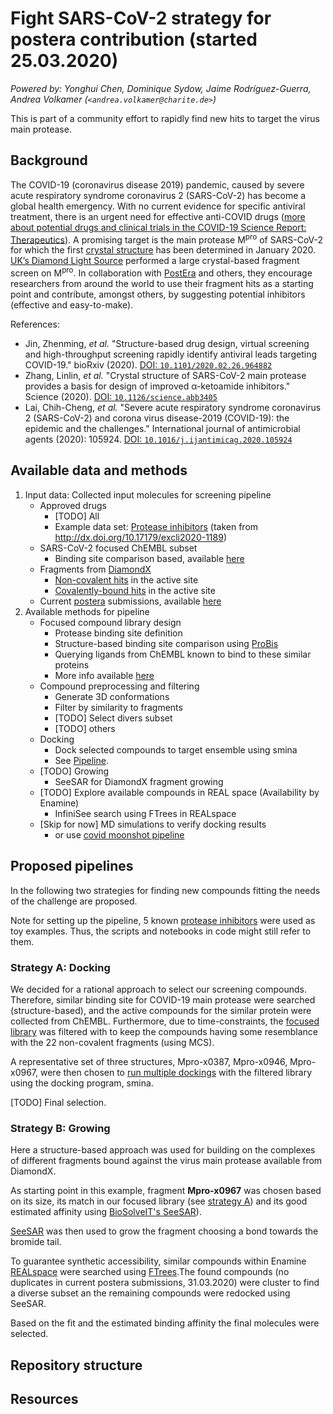 # Fight SARS-CoV-2 strategy for postera contribution (started 25.03.2020)

_Powered by: Yonghui Chen, Dominique Sydow, Jaime Rodríguez-Guerra, Andrea Volkamer (`<andrea.volkamer@charite.de>`)_

This is part of a community effort to rapidly find new hits to target the virus main protease.

## Background
The COVID-19 (coronavirus disease 2019) pandemic, caused by severe acute respiratory syndrome coronavirus 2 (SARS-CoV-2) has become a global health emergency. With no current evidence for specific antiviral treatment, there is an urgent need for effective anti-COVID drugs ([more about potential drugs and clinical trials in the COVID-19 Science Report: Therapeutics](https://sph.nus.edu.sg/wp-content/uploads/2020/03/COVID-19-Science-Report-Therapeutics-30-Mar.pdf)). A promising target is the main protease M<sup>pro</sup> of SARS-CoV-2 for which the first [crystal structure](http://www.rcsb.org/structure/6LU7) has been determined in January 2020.  
[UK’s Diamond Light Source](https://www.diamond.ac.uk/covid-19/for-scientists/Main-protease-structure-and-XChem/Downloads.html) performed a large crystal-based fragment screen on M<sup>pro</sup>. In collaboration with [PostEra](https://covid.postera.ai/covid) and others, they encourage researchers from around the world to use their fragment hits as a starting point and contribute, amongst others, by suggesting potential inhibitors (effective and easy-to-make). 

References:

* Jin, Zhenming, _et al._ "Structure-based drug design, virtual screening and high-throughput screening rapidly identify antiviral leads targeting COVID-19." bioRxiv (2020). [DOI: `10.1101/2020.02.26.964882`](https://www.biorxiv.org/content/10.1101/2020.02.26.964882v1)
* Zhang, Linlin, _et al._ "Crystal structure of SARS-CoV-2 main protease provides a basis for design of improved α-ketoamide inhibitors." Science (2020). [DOI: `10.1126/science.abb3405`](https://science.sciencemag.org/content/early/2020/03/20/science.abb3405)
* Lai, Chih-Cheng, _et al._ "Severe acute respiratory syndrome coronavirus 2 (SARS-CoV-2) and corona virus disease-2019 (COVID-19): the epidemic and the challenges." International journal of antimicrobial agents (2020): 105924. [DOI: `10.1016/j.ijantimicag.2020.105924`](https://www.sciencedirect.com/science/article/pii/S0924857920300674?via%3Dihub)


## Available data and methods
<!-- AV: Clear when done. -->
<!-- JRG: Summarize in # Resources -->

1. Input data: Collected input molecules for screening pipeline
    * Approved drugs
        * [TODO] All
        * Example data set: [Protease inhibitors](https://github.com/volkamerlab/covid19-SBapproach/blob/master/data/proteaseFDAdrugs.csv) (taken from http://dx.doi.org/10.17179/excli2020-1189)
    * SARS-CoV-2 focused ChEMBL subset
        * Binding site comparison based, available [here](https://github.com/volkamerlab/covid19-SBapproach/tree/master/data/focused_library_similar_proteins)
    * Fragments from [DiamondX](https://www.diamond.ac.uk/covid-19/for-scientists/Main-protease-structure-and-XChem/Downloads.html)
        * [Non-covalent hits](https://github.com/volkamerlab/covid19-SBapproach/blob/master/data/fragments/non_covalent_fragments_2D.sdf) in the active site
        * [Covalently-bound hits](https://github.com/volkamerlab/covid19-SBapproach/blob/master/data/fragments/covalent_fragments_2D.sdf) in the active site
    * Current [postera](https://covid.postera.ai/covid) submissions, available [here](https://github.com/volkamerlab/covid19-SBapproach/blob/master/data/covid_submissions_03_24_2020.xlsx)
2. Available methods for pipeline
    * Focused compound library design
        * Protease binding site definition
        * Structure-based binding site comparison using [ProBis](http://probis.cmm.ki.si/)
        * Querying ligands from ChEMBL known to bind to these similar proteins
        * More info available [here](https://github.com/volkamerlab/covid19-SBapproach/tree/master/code/focused_library_similar_proteins)
    * Compound preprocessing and filtering
        * Generate 3D conformations
        * Filter by similarity to fragments
        * [TODO] Select divers subset
        * [TODO] others
    * Docking
       * Dock selected compounds to target ensemble using smina
       * See [Pipeline](https://github.com/volkamerlab/covid19-SBapproach/tree/master/notebooks/Docking).
    * [TODO] Growing
      * SeeSAR for DiamondX fragment growing
    * [TODO] Explore available compounds in REAL space (Availability by Enamine)
        * InfiniSee search using FTrees in REALspace
    * [Skip for now] MD simulations to verify docking results
        * or use [covid moonshot pipeline](https://github.com/FoldingAtHome/covid-moonshot)

## Proposed pipelines 
<!-- AV: Clear when done. -->

In the following two strategies for finding new compounds fitting the needs of the challenge are proposed.

Note for setting up the pipeline, 5 known [protease inhibitors](data\proteaseFDAdrugs_3D.sdf) were used as toy examples. Thus, the scripts and notebooks in code might still refer to them.

### Strategy A: Docking

We decided for a rational approach to select our screening compounds. Therefore, similar binding site for COVID-19 main protease were searched (structure-based), and the active compounds for the similar protein were collected from ChEMBL.
Furthermore, due to time-constraints, the [focused library](code\focused_library_similar_proteins\README.md) was filtered with to keep the compounds having some resemblance with the 22 non-covalent fragments (using MCS).

A representative set of three structures, Mpro-x0387, Mpro-x0946, Mpro-x0967, were then chosen to [run multiple dockings](code\docking\README.md) with the filtered library using the docking program, smina.

[TODO] Final selection.

### Strategy B: Growing

Here a structure-based approach was used for building on the complexes of different fragments bound against the virus main protease available from DiamondX.

As starting point in this example, fragment **Mpro-x0967** was chosen based on its size, its match in our focused library (see [strategy A](../A-focused_library_docking_screening_pipeline/README.md)) and its good estimated affinity using [BioSolveIT's SeeSAR](https://www.biosolveit.de/SeeSAR/)).

[SeeSAR](https://www.biosolveit.de/SeeSAR/) was then used to grow the fragment choosing a bond towards the bromide tail.

To guarantee synthetic accessibility, similar compounds within Enamine [REALspace](https://www.biosolveit.de/CoLibri/spaces.html#realspace) were searched using [FTrees](https://www.biosolveit.de/FTrees/).The found compounds (no duplicates in current postera submissions, 31.03.2020) were cluster to find a diverse subset an the remaining compounds were redocked using SeeSAR.

Based on the fit and the estimated binding affinity the final molecules were selected.

## Repository structure

<!-- JRG Fill this in -->

## Resources

<!-- AV: List proposed outputs here. -->
